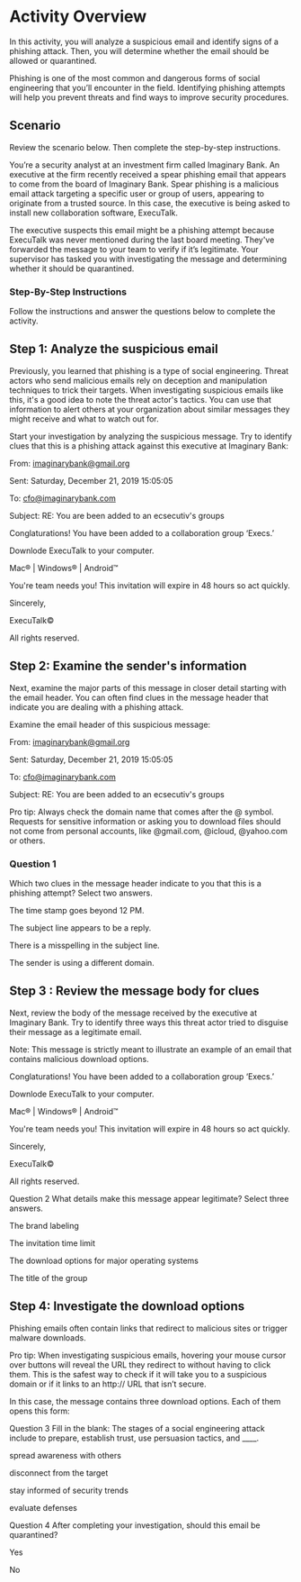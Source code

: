 # Activity Overview

In this activity, you will analyze a suspicious email and identify signs of a phishing attack. Then, you will determine whether the email should be allowed or quarantined. 

Phishing is one of the most common and dangerous forms of social engineering that you’ll encounter in the field. Identifying phishing attempts will help you prevent threats and find ways to improve security procedures.

## Scenario

Review the scenario below. Then complete the step-by-step instructions.

You’re a security analyst at an investment firm called Imaginary Bank. An executive at the firm recently received a spear phishing email that appears to come from the board of Imaginary Bank. Spear phishing is a malicious email attack targeting a specific user or group of users, appearing to originate from a trusted source. In this case, the executive is being asked to install new collaboration software, ExecuTalk.

The executive suspects this email might be a phishing attempt because ExecuTalk was never mentioned during the last board meeting. They've forwarded the message to your team to verify if it’s legitimate. Your supervisor has tasked you with investigating the message and determining whether it should be quarantined.

### Step-By-Step Instructions

Follow the instructions and answer the questions below to complete the activity.

## Step 1: Analyze the suspicious email

Previously, you learned that phishing is a type of social engineering. Threat actors who send malicious emails rely on deception and manipulation techniques to trick their targets. When investigating suspicious emails like this, it's a good idea to note the threat actor's tactics. You can use that information to alert others at your organization about similar messages they might receive and what to watch out for.

Start your investigation by analyzing the suspicious message. Try to identify clues that this is a phishing attack against this executive at Imaginary Bank:


From: imaginarybank@gmail.org

Sent: Saturday, December 21, 2019  15:05:05

To: cfo@imaginarybank.com

Subject:  RE: You are been added to an ecsecutiv's groups

Conglaturations! You have been added to a collaboration group ‘Execs.’

Downlode ExecuTalk to your computer.

Mac® | Windows® | Android™ 

You're team needs you! This invitation will expire in 48 hours so act quickly.

Sincerely,

ExecuTalk©

All rights reserved. 


## Step 2: Examine the sender's information

Next, examine the major parts of this message in closer detail starting with the email header. You can often find clues in the message header that indicate you are dealing with a phishing attack.

Examine the email header of this suspicious message:

From: imaginarybank@gmail.org

Sent: Saturday, December 21, 2019  15:05:05

To: cfo@imaginarybank.com

Subject:  RE: You are been added to an ecsecutiv's groups


Pro tip: Always check the domain name that comes after the @ symbol. Requests for sensitive information or asking you to download files should not come from personal accounts, like @gmail.com, @icloud, @yahoo.com or others.

### Question 1
Which two clues in the message header indicate to you that this is a phishing attempt? Select two answers.


The time stamp goes beyond 12 PM.


The subject line appears to be a reply.


There is a misspelling in the subject line.


The sender is using a different domain.


## Step 3 : Review the message body for clues 

Next, review the body of the message received by the executive at Imaginary Bank. Try to identify three ways this threat actor tried to disguise their message as a legitimate email.

Note: This message is strictly meant to illustrate an example of an email that contains malicious download options. 


Conglaturations! You have been added to a collaboration group ‘Execs.’

Downlode ExecuTalk to your computer.

Mac® | Windows® | Android™ 

You're team needs you! This invitation will expire in 48 hours so act quickly.

Sincerely,

ExecuTalk©

All rights reserved. 



Question 2 What details make this message appear legitimate? Select three answers.


The brand labeling


The invitation time limit


The download options for major operating systems


The title of the group

## Step 4: Investigate the download options

Phishing emails often contain links that redirect to malicious sites or trigger malware downloads.

Pro tip: When investigating suspicious emails, hovering your mouse cursor over buttons will reveal the URL they redirect to without having to click them. This is the safest way to check if it will take you to a suspicious domain or if it links to an http:// URL that isn’t secure.

In this case, the message contains three download options. Each of them opens this form:

Question 3
Fill in the blank: The stages of a social engineering attack include to prepare, establish trust, use persuasion tactics, and ____.


spread awareness with others


disconnect from the target


stay informed of security trends


evaluate defenses

Question 4
After completing your investigation, should this email be quarantined?


Yes


No